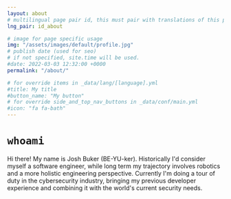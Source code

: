 ```yaml
---
layout: about
# multilingual page pair id, this must pair with translations of this page. (This name must be unique)
lng_pair: id_about

# image for page specific usage
img: "/assets/images/default/profile.jpg"
# publish date (used for seo)
# if not specified, site.time will be used.
#date: 2022-03-03 12:32:00 +0000
permalink: "/about/"

# for override items in _data/lang/[language].yml
#title: My title
#button_name: "My button"
# for override side_and_top_nav_buttons in _data/conf/main.yml
#icon: "fa fa-bath"
---
```


# `whoami`

Hi there! My name is Josh Buker (BE-YU-ker). Historically I'd consider myself a software engineer, while long term my trajectory involves robotics and a more holistic engineering perspective. Currently I'm doing a tour of duty in the cybersecurity industry, bringing my previous developer experience and combining it with the world's current security needs.
